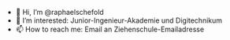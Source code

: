 - 👋 Hi, I’m @raphaelschefold
- 👀 I’m interested: Junior-Ingenieur-Akademie und Digitechnikum
- 📫 How to reach me: Email an Ziehenschule-Emailadresse


